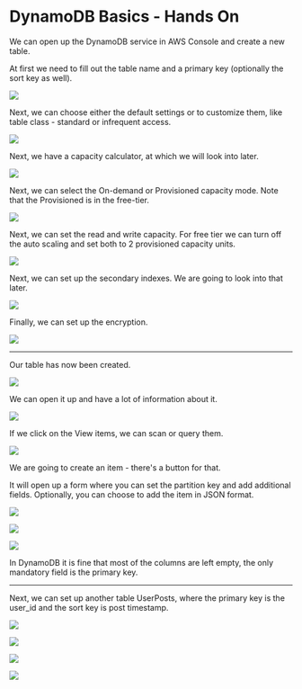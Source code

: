# DynamoDB Basics - Hands On

We can open up the DynamoDB service in AWS Console and create a new table.

At first we need to fill out the table name and a primary key (optionally the sort key as well).

![](2022-05-17-06-42-05.png)

Next, we can choose either the default settings or to customize them, like table class - standard or infrequent access.

![](2022-05-17-06-43-17.png)

Next, we have a capacity calculator, at which we will look into later.

![](2022-05-17-06-44-10.png)

Next, we can select the On-demand or Provisioned capacity mode. Note that the Provisioned is in the free-tier.

![](2022-05-17-06-45-37.png)

Next, we can set the read and write capacity. For free tier we can turn off the auto scaling and set both to 2 provisioned capacity units.

![](2022-05-17-06-46-50.png)

Next, we can set up the secondary indexes. We are going to look into that later.

![](2022-05-17-06-47-28.png)

Finally, we can set up the encryption.

![](2022-05-17-06-48-08.png)

---

Our table has now been created.

![](2022-05-17-06-49-00.png)

We can open it up and have a lot of information about it.

![](2022-05-17-06-49-36.png)

If we click on the View items, we can scan or query them.

![](2022-05-17-06-50-25.png)

We are going to create an item - there's a button for that.

It will open up a form where you can set the partition key and add additional fields. Optionally, you can choose to add the item in JSON format.

![](2022-05-17-06-51-40.png)

![](2022-05-17-06-51-57.png)

![](2022-05-17-06-53-04.png)

In DynamoDB it is fine that most of the columns are left empty, the only mandatory field is the primary key.

---

Next, we can set up another table UserPosts, where the primary key is the user_id and the sort key is post timestamp.

![](2022-05-17-06-54-44.png)

![](2022-05-17-06-55-03.png)

![](2022-05-17-06-55-25.png)

![](2022-05-17-06-55-59.png)